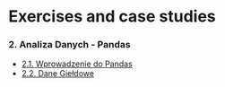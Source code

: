 # Exercises and case studies



### 2. Analiza Danych - Pandas
- [2.1. Wprowadzenie do Pandas](https://github.com/krakowiakpawel9/data-science-bootcamp/blob/master/02_analiza_danych/01_pandas_intro.ipynb)
- [2.2. Dane Giełdowe](https://github.com/krakowiakpawel9/data-science-bootcamp/blob/master/02_analiza_danych/02_dane_gieldowe.ipynb)


